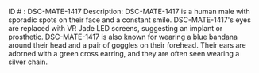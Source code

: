 ID # : DSC-MATE-1417
Description: DSC-MATE-1417 is a human male with sporadic spots on their face and a constant smile. DSC-MATE-1417's eyes are replaced with VR Jade LED screens, suggesting an implant or prosthetic. DSC-MATE-1417 is also known for wearing a blue bandana around their head and a pair of goggles on their forehead. Their ears are adorned with a green cross earring, and they are often seen wearing a silver chain.